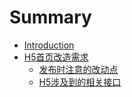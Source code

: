 # Summary

* [Introduction](README.md)
* [H5首页改造需求](chapter1.md)
    * [发布时注意的改动点](发布时注意的改动点.md)
    * [H5涉及到的相关接口](h5涉及到的相关接口.md)

